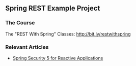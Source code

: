 ## Spring REST Example Project

### The Course
The "REST With Spring" Classes: http://bit.ly/restwithspring

### Relevant Articles
- [Spring Security 5 for Reactive Applications](https://www.baeldung.com/spring-security-5-reactive)

